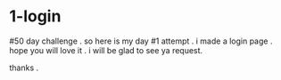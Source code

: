 # 1-login
#50 day challenge .
so here is my day #1 attempt . i made a login page . hope you will love it . i will be glad to see ya request. 

thanks .
